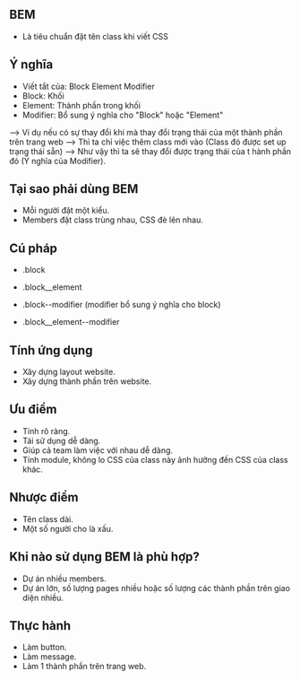 ## BEM
- Là tiêu chuẩn đặt tên class khi viết CSS

## Ý nghĩa
- Viết tắt của: Block Element Modifier
- Block: Khối
- Element: Thành phần trong khối
- Modifier: Bổ sung ý nghĩa cho "Block" hoặc "Element"

--> Ví dụ nếu có sự thay đổi khi mà thay đổi trạng thái của một thành phần trên trang web --> Thì ta chỉ việc thêm class mới vào (Class đó được set up trạng thái sẵn) --> Như vậy thì ta sẽ thay đổi được trạng thái của t hành phần đó (Ý nghĩa của Modifier).

## Tại sao phải dùng BEM
- Mỗi người đặt một kiểu.
- Members đặt class trùng nhau, CSS đè lên nhau.

## Cú pháp
- .block
- .block__element

- .block--modifier (modifier bổ sung ý nghĩa cho block)
- .block__element--modifier

## Tính ứng dụng
- Xây dựng layout website.
- Xây dựng thành phần trên website.

## Ưu điểm
- Tính rõ ràng.
- Tái sử dụng dễ dàng.
- Giúp cả team làm việc với nhau dễ dàng.
- Tính module, không lo CSS của class này ảnh hưởng đến CSS của class khác.

## Nhược điểm
- Tên class dài.
- Một số người cho là xấu.

## Khi nào sử dụng BEM là phù hợp?
- Dự án nhiều members.
- Dự án lớn, số lượng pages nhiều hoặc số lượng các thành phần trên giao diện nhiều.

## Thực hành
- Làm button.
- Làm message.
- Làm 1 thành phần trên trang web.